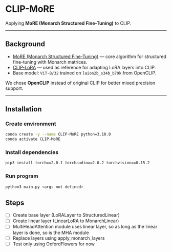 # CLIP-MoRE

Applying **MoRE (Monarch Structured Fine-Tuning)** to CLIP.

---

## Background

- [MoRE (Monarch Structured Fine-Tuning)](https://github.com/SprocketLab/sparse_matrix_fine_tuning) — core algorithm for structured fine-tuning with Monarch matrices.
- [CLIP-LoRA](https://github.com/MaxZanella/CLIP-LoRA) — used as reference for adapting LoRA layers into CLIP.
- Base model: `ViT-B/32` trained on `laion2b_s34b_b79k` from OpenCLIP.

We chose **OpenCLIP** instead of original CLIP for better mixed precision support.

---

## Installation

### Create environment

```bash
conda create -y --name CLIP-MoRE python=3.10.0
conda activate CLIP-MoRE
```
### Install dependencies
```bash
pip3 install torch==2.0.1 torchaudio==2.0.2 torchvision==0.15.2
```

### Run program
```bash
python3 main.py <args not defined>
```

## Steps
- [ ] Create base layer (LoRALayer to StructuredLinear)
- [ ] Create linear layer (LinearLoRA to MonarchLinear)
- [ ] MultiHeadAttention module uses linear layer, so as long as the linear layer is done, so is the MHA module
- [ ] Replace layers using apply_monarch_layers
- [ ] Test only using OxfordFlowers for now
